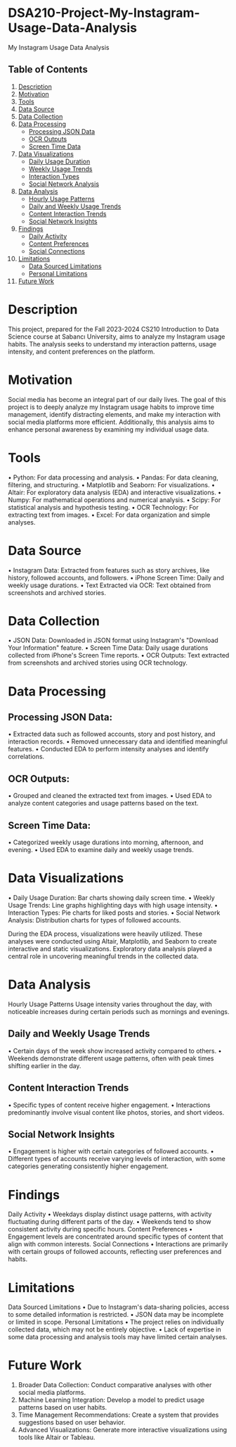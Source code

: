 # DSA210-Project-My-Instagram-Usage-Data-Analysis
 My Instagram Usage Data Analysis
 
## Table of Contents
1. [Description](#description)
2. [Motivation](#motivation)
3. [Tools](#tools)
4. [Data Source](#data-source)
5. [Data Collection](#data-collection)
6. [Data Processing](#data-processing)
   - [Processing JSON Data](#processing-json-data)
   - [OCR Outputs](#ocr-outputs)
   - [Screen Time Data](#screen-time-data)
7. [Data Visualizations](#data-visualizations)
   - [Daily Usage Duration](#daily-usage-duration)
   - [Weekly Usage Trends](#weekly-usage-trends)
   - [Interaction Types](#interaction-types)
   - [Social Network Analysis](#social-network-analysis)
8. [Data Analysis](#data-analysis)
   - [Hourly Usage Patterns](#hourly-usage-patterns)
   - [Daily and Weekly Usage Trends](#daily-and-weekly-usage-trends)
   - [Content Interaction Trends](#content-interaction-trends)
   - [Social Network Insights](#social-network-insights)
9. [Findings](#findings)
   - [Daily Activity](#daily-activity)
   - [Content Preferences](#content-preferences)
   - [Social Connections](#social-connections)
10. [Limitations](#limitations)
    - [Data Sourced Limitations](#data-sourced-limitations)
    - [Personal Limitations](#personal-limitations)
11. [Future Work](#future-work)
# Description
This project, prepared for the Fall 2023-2024 CS210 Introduction to Data Science course at Sabancı University, aims to analyze my Instagram usage habits. The analysis seeks to understand my interaction patterns, usage intensity, and content preferences on the platform.

 
# Motivation
Social media has become an integral part of our daily lives. The goal of this project is to deeply analyze my Instagram usage habits to improve time management, identify distracting elements, and make my interaction with social media platforms more efficient. Additionally, this analysis aims to enhance personal awareness by examining my individual usage data.
 
# Tools
•	Python: For data processing and analysis.
•	Pandas: For data cleaning, filtering, and structuring.
•	Matplotlib and Seaborn: For visualizations.
•	Altair: For exploratory data analysis (EDA) and interactive visualizations.
•	Numpy: For mathematical operations and numerical analysis.
•	Scipy: For statistical analysis and hypothesis testing.
•	OCR Technology: For extracting text from images.
•	Excel: For data organization and simple analyses.

 
# Data Source
•	Instagram Data: Extracted from features such as story archives, like history, followed accounts, and followers.
•	iPhone Screen Time: Daily and weekly usage durations.
•	Text Extracted via OCR: Text obtained from screenshots and archived stories.
 
# Data Collection
•	JSON Data: Downloaded in JSON format using Instagram's "Download Your Information" feature.
•	Screen Time Data: Daily usage durations collected from iPhone's Screen Time reports.
•	OCR Outputs: Text extracted from screenshots and archived stories using OCR technology.
 
# Data Processing
## Processing JSON Data:
•	Extracted data such as followed accounts, story and post history, and interaction records.
•	Removed unnecessary data and identified meaningful features.
•	Conducted EDA to perform intensity analyses and identify correlations.
## OCR Outputs:
•	Grouped and cleaned the extracted text from images.
•	Used EDA to analyze content categories and usage patterns based on the text.
## Screen Time Data:
•	Categorized weekly usage durations into morning, afternoon, and evening.
•	Used EDA to examine daily and weekly usage trends.
 
# Data Visualizations
•	Daily Usage Duration: Bar charts showing daily screen time.
•	Weekly Usage Trends: Line graphs highlighting days with high usage intensity.
•	Interaction Types: Pie charts for liked posts and stories.
•	Social Network Analysis: Distribution charts for types of followed accounts.

During the EDA process, visualizations were heavily utilized. These analyses were conducted using Altair, Matplotlib, and Seaborn to create interactive and static visualizations. Exploratory data analysis played a central role in uncovering meaningful trends in the collected data.

# Data Analysis
Hourly Usage Patterns
Usage intensity varies throughout the day, with noticeable increases during certain periods such as mornings and evenings.
## Daily and Weekly Usage Trends
•	Certain days of the week show increased activity compared to others.
•	Weekends demonstrate different usage patterns, often with peak times shifting earlier in the day.
## Content Interaction Trends
•	Specific types of content receive higher engagement.
•	Interactions predominantly involve visual content like photos, stories, and short videos.
## Social Network Insights
•	Engagement is higher with certain categories of followed accounts.
•	Different types of accounts receive varying levels of interaction, with some categories generating consistently higher engagement.
 
# Findings
Daily Activity
•	Weekdays display distinct usage patterns, with activity fluctuating during different parts of the day.
•	Weekends tend to show consistent activity during specific hours.
Content Preferences
•	Engagement levels are concentrated around specific types of content that align with common interests.
Social Connections
•	Interactions are primarily with certain groups of followed accounts, reflecting user preferences and habits.
 
# Limitations
Data Sourced Limitations
•	Due to Instagram's data-sharing policies, access to some detailed information is restricted.
•	JSON data may be incomplete or limited in scope.
Personal Limitations
•	The project relies on individually collected data, which may not be entirely objective.
•	Lack of expertise in some data processing and analysis tools may have limited certain analyses.
 
# Future Work
1.	Broader Data Collection: Conduct comparative analyses with other social media platforms.
2.	Machine Learning Integration: Develop a model to predict usage patterns based on user habits.
3.	Time Management Recommendations: Create a system that provides suggestions based on user behavior.
4.	Advanced Visualizations: Generate more interactive visualizations using tools like Altair or Tableau.

